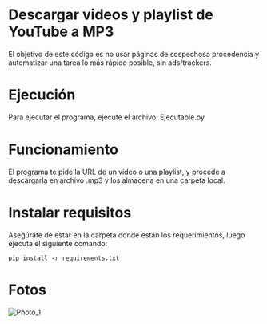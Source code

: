 # Descargar videos y playlist de YouTube a MP3

El objetivo de este código es no usar páginas de sospechosa procedencia y automatizar una tarea lo más rápido posible, sin ads/trackers.

# Ejecución

Para ejecutar el programa, ejecute el archivo: Ejecutable.py

# Funcionamiento

El programa te pide la URL de un video o una playlist, y procede a descargarla en archivo .mp3 y los almacena en una carpeta local.

# Instalar requisitos
Asegúrate de estar en la carpeta donde están los requerimientos, luego ejecuta el siguiente comando:
``` 
pip install -r requirements.txt
```
# Fotos

![Photo_1](https://user-images.githubusercontent.com/83787781/207158335-f377e917-7bfd-4f9a-b81d-bc5fdd5e9aad.png)
